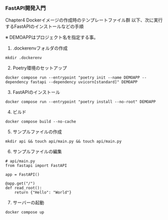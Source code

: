 ### FastAPI開発入門
Chapter4 Dockerイメージの作成時のテンプレートファイル群
以下、次に実行するFastAPIのインストールなどの手順

※ DEMOAPPはプロジェクト名を指定する事。

1. .dockerenvフォルダの作成
```commandline
mkdir .dockerenv
```

2. Poetry環境のセットアップ
```commandline
docker compose run --entrypoint "poetry init --name DEMOAPP --dependency fastapi --dependency uvicorn[standard]" DEMOAPP
```

3. FastAPIのインストール
```commandline
docker compose run --entrypoint "poetry install --no-root" DEMOAPP
```

4. ビルド
```commandline
docker compose build --no-cache
```

5. サンプルファイルの作成
```commandline
mkdir api && touch api/main.py && touch api/main.py
```

6. サンプルファイルの編集
```commandline
# api/main.py
from fastapi import FastAPI

app = FastAPI()

@app.get("/")
def read_root():
    return {"Hello": "World"}
```

7. サーバーの起動
```commandline
docker compose up
```